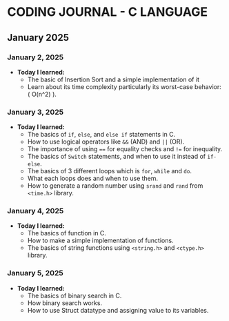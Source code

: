 # CODING JOURNAL - C LANGUAGE

## January 2025
### January 2, 2025
- **Today I learned:** 
  - The basic of Insertion Sort and a simple implementation of it
  - Learn about its time complexity particularly its worst-case behavior: \( O(n^2) \).

### January 3, 2025
- **Today I learned:** 
  - The basics of `if`, `else`, and `else if` statements in C.
  - How to use logical operators like `&&` (AND) and `||` (OR).
  - The importance of using `==` for equality checks and `!=` for inequality.
  - The basics of `Switch` statements, and when to use it instead of `if-else`.
  - The basics of 3 different loops which is `for`, `while` and `do`.
  - What each loops does and when to use them.
  - How to generate a random number using `srand` and `rand` from `<time.h>` library.

### January 4, 2025
- **Today I learned:** 
  - The basics of function in C.
  - How to make a simple implementation of functions.
  - The basics of string functions using `<string.h>` and `<ctype.h>` library.

### January 5, 2025
- **Today I learned:** 
  - The basics of binary search in C.
  - How binary search works.
  - How to use Struct datatype and assigning value to its variables.


